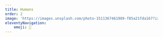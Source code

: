 ```yaml
---
title: Humans
order: 2
image: 'https://images.unsplash.com/photo-1511367461989-f85a21fda167?ixid=MnwxMjA3fDB8MHxwaG90by1wYWdlfHx8fGVufDB8fHx8&ixlib=rb-1.2.1&auto=format&fit=crop&w=3289&q=80'
eleventyNavigation:
    emoji: 🧑
---
```


<!-- Mammals > -->

<!-- # Humans -->
